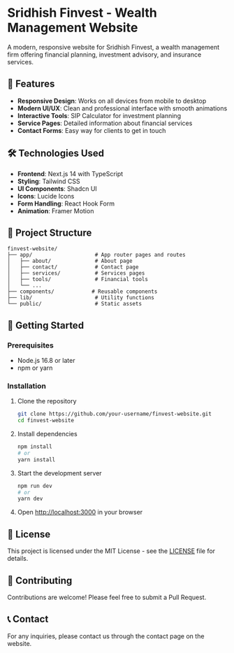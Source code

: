 # Sridhish Finvest - Wealth Management Website

A modern, responsive website for Sridhish Finvest, a wealth management firm offering financial planning, investment advisory, and insurance services.

## 🚀 Features

- **Responsive Design**: Works on all devices from mobile to desktop
- **Modern UI/UX**: Clean and professional interface with smooth animations
- **Interactive Tools**: SIP Calculator for investment planning
- **Service Pages**: Detailed information about financial services
- **Contact Forms**: Easy way for clients to get in touch

## 🛠️ Technologies Used

- **Frontend**: Next.js 14 with TypeScript
- **Styling**: Tailwind CSS
- **UI Components**: Shadcn UI
- **Icons**: Lucide Icons
- **Form Handling**: React Hook Form
- **Animation**: Framer Motion

## 📂 Project Structure

```
finvest-website/
├── app/                    # App router pages and routes
│   ├── about/              # About page
│   ├── contact/            # Contact page
│   ├── services/           # Services pages
│   ├── tools/              # Financial tools
│   └── ...
├── components/            # Reusable components
├── lib/                    # Utility functions
└── public/                 # Static assets
```

## 🚀 Getting Started

### Prerequisites

- Node.js 16.8 or later
- npm or yarn

### Installation

1. Clone the repository
   ```bash
   git clone https://github.com/your-username/finvest-website.git
   cd finvest-website
   ```

2. Install dependencies
   ```bash
   npm install
   # or
   yarn install
   ```

3. Start the development server
   ```bash
   npm run dev
   # or
   yarn dev
   ```

4. Open [http://localhost:3000](http://localhost:3000) in your browser

## 📝 License

This project is licensed under the MIT License - see the [LICENSE](LICENSE) file for details.

## 🤝 Contributing

Contributions are welcome! Please feel free to submit a Pull Request.

## 📞 Contact

For any inquiries, please contact us through the contact page on the website.
